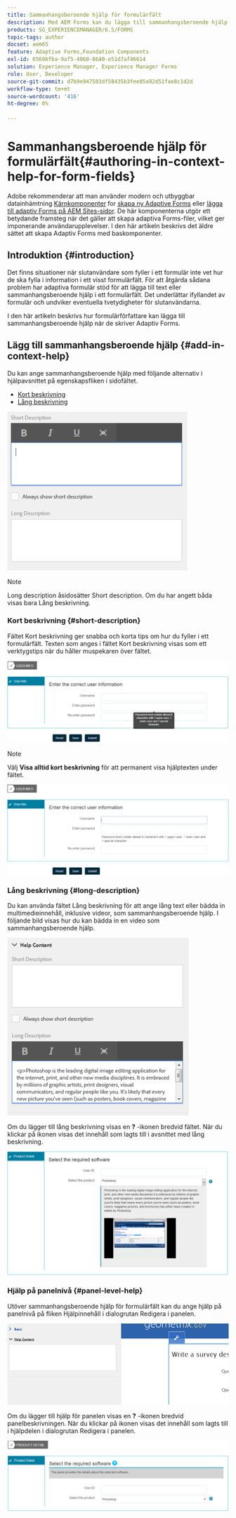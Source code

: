 ```yaml
---
title: Sammanhangsberoende hjälp för formulärfält
description: Med AEM Forms kan du lägga till sammanhangsberoende hjälp i anpassningsbara formulärfält och paneler, som text eller multimedia, inklusive videor.
products: SG_EXPERIENCEMANAGER/6.5/FORMS
topic-tags: author
docset: aem65
feature: Adaptive Forms,Foundation Components
exl-id: 6569bfba-9af5-4060-8640-e51d7af46614
solution: Experience Manager, Experience Manager Forms
role: User, Developer
source-git-commit: d7b9e947503df58435b3fee85a92d51fae8c1d2d
workflow-type: tm+mt
source-wordcount: '416'
ht-degree: 0%

---
```


# Sammanhangsberoende hjälp för formulärfält{#authoring-in-context-help-for-form-fields}

<span class="preview"> Adobe rekommenderar att man använder modern och utbyggbar datainhämtning [Kärnkomponenter](https://experienceleague.adobe.com/docs/experience-manager-core-components/using/adaptive-forms/introduction.html) for [skapa ny Adaptive Forms](/help/forms/using/create-an-adaptive-form-core-components.md) eller [lägga till adaptiv Forms på AEM Sites-sidor](/help/forms/using/create-or-add-an-adaptive-form-to-aem-sites-page.md). De här komponenterna utgör ett betydande framsteg när det gäller att skapa adaptiva Forms-filer, vilket ger imponerande användarupplevelser. I den här artikeln beskrivs det äldre sättet att skapa Adaptiv Forms med baskomponenter. </span>

## Introduktion {#introduction}

Det finns situationer när slutanvändare som fyller i ett formulär inte vet hur de ska fylla i information i ett visst formulärfält. För att åtgärda sådana problem har adaptiva formulär stöd för att lägga till text eller sammanhangsberoende hjälp i ett formulärfält. Det underlättar ifyllandet av formulär och undviker eventuella tvetydigheter för slutanvändarna.

I den här artikeln beskrivs hur formulärförfattare kan lägga till sammanhangsberoende hjälp när de skriver Adaptiv Forms.

## Lägg till sammanhangsberoende hjälp {#add-in-context-help}

Du kan ange sammanhangsberoende hjälp med följande alternativ i hjälpavsnittet på egenskapsfliken i sidofältet.

* [Kort beskrivning](../../forms/using/authoring-in-field-help.md#p-short-description-p)
* [Lång beskrivning](../../forms/using/authoring-in-field-help.md#p-long-description-p)

![Kontexthjälp för formulärfält](assets/descriptions.png)

>[!NOTE]
>
>Long description åsidosätter Short description. Om du har angett båda visas bara Lång beskrivning.

### Kort beskrivning {#short-description}

Fältet Kort beskrivning ger snabba och korta tips om hur du fyller i ett formulärfält. Texten som anges i fältet Kort beskrivning visas som ett verktygstips när du håller muspekaren över fältet.

![Kort beskrivning för att lägga till sammanhangsberoende hjälp för formulärfält](assets/tooltip.png)

>[!NOTE]
>
>Välj **Visa alltid kort beskrivning** för att permanent visa hjälptexten under fältet.

![Permanent kort sammanhangsberoende hjälp nedanför fältet](assets/short1.png)

### Lång beskrivning {#long-description}

Du kan använda fältet Lång beskrivning för att ange lång text eller bädda in multimedieinnehåll, inklusive videor, som sammanhangsberoende hjälp. I följande bild visas hur du kan bädda in en video som sammanhangsberoende hjälp.

![Lägga till multimedia som sammanhangsberoende hjälp för formulärfält](assets/long-descriptions.png)

Om du lägger till lång beskrivning visas en **?** -ikonen bredvid fältet. När du klickar på ikonen visas det innehåll som lagts till i avsnittet med lång beskrivning.

![Exempel på sammanhangsberoende multimediahjälp](assets/photoshop.png)

### Hjälp på panelnivå {#panel-level-help}

Utöver sammanhangsberoende hjälp för formulärfält kan du ange hjälp på panelnivå på fliken Hjälpinnehåll i dialogrutan Redigera i panelen.

![Lägga till sammanhangsberoende hjälp för en formulärpanel](assets/panel-level-help.png)

Om du lägger till hjälp för panelen visas en **?** -ikonen bredvid panelbeskrivningen. När du klickar på ikonen visas det innehåll som lagts till i hjälpdelen i dialogrutan Redigera i panelen.

![Exempel på sammanhangsberoende hjälp på formulärpanelsnivå](assets/photoshop-1.png)
